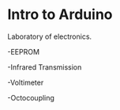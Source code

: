 # Intro to Arduino

Laboratory of electronics.

 -EEPROM
 
 -Infrared Transmission
 
 -Voltimeter
 
 -Octocoupling
  
